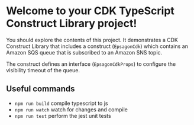 # Welcome to your CDK TypeScript Construct Library project!

You should explore the contents of this project. It demonstrates a CDK Construct Library that includes a construct (`EpsagonCdk`)
which contains an Amazon SQS queue that is subscribed to an Amazon SNS topic.

The construct defines an interface (`EpsagonCdkProps`) to configure the visibility timeout of the queue.

## Useful commands

 * `npm run build`   compile typescript to js
 * `npm run watch`   watch for changes and compile
 * `npm run test`    perform the jest unit tests